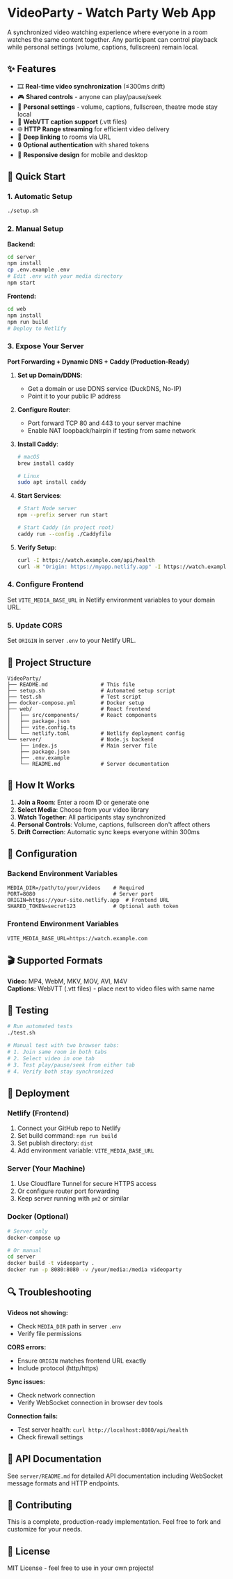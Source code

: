 # VideoParty - Watch Party Web App

A synchronized video watching experience where everyone in a room watches the same content together. Any participant can control playback while personal settings (volume, captions, fullscreen) remain local.

## ✨ Features

- 🎞️ **Real-time video synchronization** (≤300ms drift)
- 🎮 **Shared controls** - anyone can play/pause/seek
- 👤 **Personal settings** - volume, captions, fullscreen, theatre mode stay local
- 📝 **WebVTT caption support** (.vtt files)
- 🌐 **HTTP Range streaming** for efficient video delivery
- 🔗 **Deep linking** to rooms via URL
- 🔒 **Optional authentication** with shared tokens
- 📱 **Responsive design** for mobile and desktop

## 🚀 Quick Start

### 1. Automatic Setup
```bash
./setup.sh
```

### 2. Manual Setup

**Backend:**
```bash
cd server
npm install
cp .env.example .env
# Edit .env with your media directory
npm start
```

**Frontend:**
```bash
cd web
npm install
npm run build
# Deploy to Netlify
```

### 3. Expose Your Server

**Port Forwarding + Dynamic DNS + Caddy (Production-Ready)**

1. **Set up Domain/DDNS**:
   - Get a domain or use DDNS service (DuckDNS, No-IP)
   - Point it to your public IP address

2. **Configure Router**:
   - Port forward TCP 80 and 443 to your server machine
   - Enable NAT loopback/hairpin if testing from same network

3. **Install Caddy**:
   ```bash
   # macOS
   brew install caddy
   
   # Linux
   sudo apt install caddy
   ```

4. **Start Services**:
   ```bash
   # Start Node server
   npm --prefix server run start
   
   # Start Caddy (in project root)
   caddy run --config ./Caddyfile
   ```

5. **Verify Setup**:
   ```bash
   curl -I https://watch.example.com/api/health
   curl -H "Origin: https://myapp.netlify.app" -I https://watch.example.com/media/episode.mp4
   ```

### 4. Configure Frontend
Set `VITE_MEDIA_BASE_URL` in Netlify environment variables to your domain URL.

### 5. Update CORS
Set `ORIGIN` in server `.env` to your Netlify URL.

## 📁 Project Structure

```
VideoParty/
├── README.md                 # This file
├── setup.sh                  # Automated setup script
├── test.sh                   # Test script
├── docker-compose.yml        # Docker setup
├── web/                      # React frontend
│   ├── src/components/       # React components
│   ├── package.json          
│   ├── vite.config.ts        
│   └── netlify.toml          # Netlify deployment config
└── server/                   # Node.js backend
    ├── index.js              # Main server file
    ├── package.json          
    ├── .env.example          
    └── README.md             # Server documentation
```

## 🎯 How It Works

1. **Join a Room**: Enter a room ID or generate one
2. **Select Media**: Choose from your video library
3. **Watch Together**: All participants stay synchronized
4. **Personal Controls**: Volume, captions, fullscreen don't affect others
5. **Drift Correction**: Automatic sync keeps everyone within 300ms

## 🔧 Configuration

### Backend Environment Variables
```env
MEDIA_DIR=/path/to/your/videos    # Required
PORT=8080                         # Server port
ORIGIN=https://your-site.netlify.app  # Frontend URL
SHARED_TOKEN=secret123            # Optional auth token
```

### Frontend Environment Variables
```env
VITE_MEDIA_BASE_URL=https://watch.example.com
```

## 🎬 Supported Formats

**Video:** MP4, WebM, MKV, MOV, AVI, M4V  
**Captions:** WebVTT (.vtt files) - place next to video files with same name

## 🧪 Testing

```bash
# Run automated tests
./test.sh

# Manual test with two browser tabs:
# 1. Join same room in both tabs
# 2. Select video in one tab
# 3. Test play/pause/seek from either tab
# 4. Verify both stay synchronized
```

## 🚀 Deployment

### Netlify (Frontend)
1. Connect your GitHub repo to Netlify
2. Set build command: `npm run build`
3. Set publish directory: `dist`
4. Add environment variable: `VITE_MEDIA_BASE_URL`

### Server (Your Machine)
1. Use Cloudflare Tunnel for secure HTTPS access
2. Or configure router port forwarding
3. Keep server running with `pm2` or similar

### Docker (Optional)
```bash
# Server only
docker-compose up

# Or manual
cd server
docker build -t videoparty .
docker run -p 8080:8080 -v /your/media:/media videoparty
```

## 🔍 Troubleshooting

**Videos not showing:**
- Check `MEDIA_DIR` path in server `.env`
- Verify file permissions

**CORS errors:**
- Ensure `ORIGIN` matches frontend URL exactly
- Include protocol (http/https)

**Sync issues:**
- Check network connection
- Verify WebSocket connection in browser dev tools

**Connection fails:**
- Test server health: `curl http://localhost:8080/api/health`
- Check firewall settings

## 📝 API Documentation

See `server/README.md` for detailed API documentation including WebSocket message formats and HTTP endpoints.

## 🤝 Contributing

This is a complete, production-ready implementation. Feel free to fork and customize for your needs.

## 📄 License

MIT License - feel free to use in your own projects!
